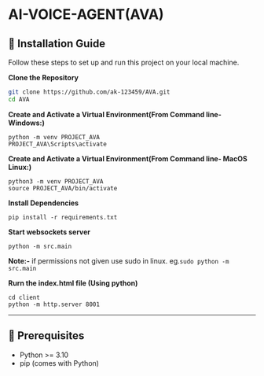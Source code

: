 # AI-VOICE-AGENT(AVA)


## 🚀 Installation Guide

Follow these steps to set up and run this project on your local machine.

**Clone the Repository**
```bash
git clone https://github.com/ak-123459/AVA.git
cd AVA
```

**Create and Activate a Virtual Environment(From Command line- Windows:)**
```
python -m venv PROJECT_AVA
PROJECT_AVA\Scripts\activate
```

**Create and Activate a Virtual Environment(From Command line- MacOS Linux:)**
```
python3 -m venv PROJECT_AVA
source PROJECT_AVA/bin/activate

```


**Install Dependencies**

```
pip install -r requirements.txt
```

**Start websockets server**

```
python -m src.main
```

**Note:-** if permissions not given use sudo in linux.
eg.``sudo python -m src.main``


**Rurn the index.html file (Using python)**

```
cd client
python -m http.server 8001

```

***

## 🔧 Prerequisites

- Python >= 3.10
- pip (comes with Python)





